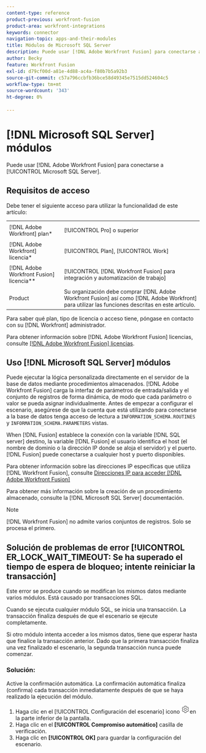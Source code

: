 ```yaml
---
content-type: reference
product-previous: workfront-fusion
product-area: workfront-integrations
keywords: connector
navigation-topic: apps-and-their-modules
title: Módulos de Microsoft SQL Server
description: Puede usar [!DNL Adobe Workfront Fusion] para conectarse a Microsoft SQL Server.
author: Becky
feature: Workfront Fusion
exl-id: d79cf00d-a81e-4d88-ac4a-f80b7b5a92b3
source-git-commit: c57a796ccbfb36bce58d49345e7515dd524604c5
workflow-type: tm+mt
source-wordcount: '343'
ht-degree: 0%

---
```


# [!DNL Microsoft SQL Server] módulos

Puede usar [!DNL Adobe Workfront Fusion] para conectarse a [!UICONTROL Microsoft SQL Server].

## Requisitos de acceso

Debe tener el siguiente acceso para utilizar la funcionalidad de este artículo:

<table style="table-layout:auto"> 
 <col> 
 <col> 
 <tbody> 
  <tr> 
   <td role="rowheader">[!DNL Adobe Workfront] plan*</td>
  <td> <p>[!UICONTROL Pro] o superior</p> </td>
  </tr> 
  <tr data-mc-conditions=""> 
   <td role="rowheader">[!DNL Adobe Workfront] licencia*</td>
   <td> <p>[!UICONTROL Plan], [!UICONTROL Work]</p> </td> 
  </tr> 
  <tr> 
   <td role="rowheader">[!DNL Adobe Workfront Fusion] licencia**</td> 
   <td> <p>[!UICONTROL [!DNL Workfront Fusion] para integración y automatización de trabajo] </p> </td> 
  </tr> 
  <tr> 
   <td role="rowheader">Product</td> 
   <td>Su organización debe comprar [!DNL Adobe Workfront Fusion] así como [!DNL Adobe Workfront] para utilizar las funciones descritas en este artículo.</td> 
  </tr> 
 </tbody> 
</table>

Para saber qué plan, tipo de licencia o acceso tiene, póngase en contacto con su [!DNL Workfront] administrador.

Para obtener información sobre [!DNL Adobe Workfront Fusion] licencias, consulte [[!DNL Adobe Workfront Fusion] licencias](../../workfront-fusion/get-started/license-automation-vs-integration.md).

## Uso [!DNL Microsoft SQL Server] módulos

Puede ejecutar la lógica personalizada directamente en el servidor de la base de datos mediante procedimientos almacenados. [!DNL Adobe Workfront Fusion] carga la interfaz de parámetros de entrada/salida y el conjunto de registros de forma dinámica, de modo que cada parámetro o valor se pueda asignar individualmente. Antes de empezar a configurar el escenario, asegúrese de que la cuenta que está utilizando para conectarse a la base de datos tenga acceso de lectura a `INFORMATION_SCHEMA.ROUTINES` y `INFORMATION_SCHEMA.PARAMETERS` vistas.

When [!DNL Fusion] establece la conexión con la variable [!DNL SQL server] destino, la variable [!DNL Fusion] el usuario identifica el host (el nombre de dominio o la dirección IP donde se aloja el servidor) y el puerto. [!DNL Fusion] puede conectarse a cualquier host y puerto disponibles.

Para obtener información sobre las direcciones IP específicas que utiliza [!DNL Workfront Fusion], consulte [Direcciones IP para acceder [!DNL Adobe Workfront Fusion]](../../workfront-fusion/get-started/ip-addresses-for-fusion.md)

Para obtener más información sobre la creación de un procedimiento almacenado, consulte la [!DNL Microsoft SQL Server] documentación.

>[!NOTE]
>
>[!DNL Workfront Fusion] no admite varios conjuntos de registros. Solo se procesa el primero.

## Solución de problemas de error [!UICONTROL ER_LOCK_WAIT_TIMEOUT: Se ha superado el tiempo de espera de bloqueo; intente reiniciar la transacción]

Este error se produce cuando se modifican los mismos datos mediante varios módulos. Está causado por transacciones SQL.

Cuando se ejecuta cualquier módulo SQL, se inicia una transacción. La transacción finaliza después de que el escenario se ejecute completamente.

Si otro módulo intenta acceder a los mismos datos, tiene que esperar hasta que finalice la transacción anterior. Dado que la primera transacción finaliza una vez finalizado el escenario, la segunda transacción nunca puede comenzar.

### Solución:

Active la confirmación automática. La confirmación automática finaliza (confirma) cada transacción inmediatamente después de que se haya realizado la ejecución del módulo.

1. Haga clic en el [!UICONTROL Configuración del escenario] icono ![](assets/scenario-settings-icon.png)en la parte inferior de la pantalla.
1. Haga clic en el **[!UICONTROL Compromiso automático]** casilla de verificación.
1. Haga clic en **[!UICONTROL OK]** para guardar la configuración del escenario.
